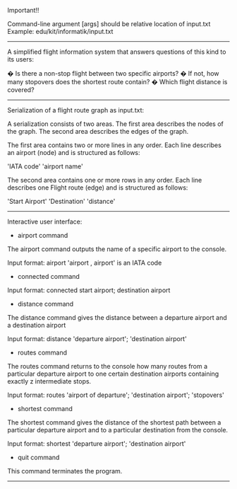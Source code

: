 Important!!

Command-line argument [args] should be relative location of input.txt
Example: edu/kit/informatik/input.txt

****************************************************************************************************
A simplified flight information system that answers questions of this kind to its users:

� Is there a non-stop flight between two specific airports?
� If not, how many stopovers does the shortest route contain?
� Which flight distance is covered?

****************************************************************************************************

Serialization of a flight route graph as input.txt:

A serialization consists of two areas. The first area describes the nodes of the graph. The second area describes the edges of the graph.

The first area contains two or more lines in any order.
Each line describes an airport (node) and is structured as follows:

  'IATA code' 'airport name'

The second area contains one or more rows in any order. Each line describes one
Flight route (edge) and is structured as follows:

  'Start Airport' 'Destination' 'distance'
  
****************************************************************************************************

Interactive user interface:

- airport command

The airport command outputs the name of a specific airport to the console.

Input format: airport 'airport , airport' is an IATA code

- connected command

Input format: connected start airport; destination airport

- distance command

The distance command gives the distance between a departure airport and a destination airport

Input format: distance 'departure airport'; 'destination airport'

- routes command

The routes command returns to the console how many routes from a particular departure airport to one
certain destination airports containing exactly z intermediate stops.

Input format: routes 'airport of departure'; 'destination airport'; 'stopovers'

- shortest command

The shortest command gives the distance of the shortest path between a particular departure airport and
to a particular destination from the console.

Input format: shortest 'departure airport'; 'destination airport'

- quit command

This command terminates the program.

****************************************************************************************************